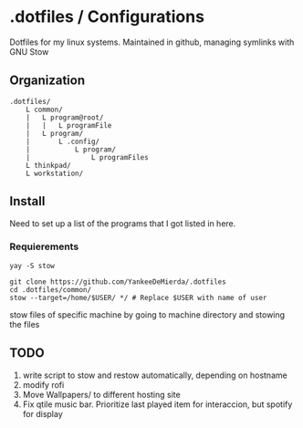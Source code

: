 # .dotfiles / Configurations
Dotfiles for my linux systems.
Maintained in github, managing symlinks with GNU Stow

## Organization
```
.dotfiles/
    L common/
    |   L program@root/
    |   |   L programFile
    |   L program/
    |       L .config/
    |           L program/
    |               L programFiles
    L thinkpad/
    L workstation/
```

## Install

Need to set up a list of the programs that I got listed in here.

### Requierements
```
yay -S stow
```

```
git clone https://github.com/YankeeDeMierda/.dotfiles
cd .dotfiles/common/
stow --target=/home/$USER/ */ # Replace $USER with name of user
```

stow files of specific machine by going to machine directory and stowing the files

## TODO
1. write script to stow and restow automatically, depending on hostname
2. modify rofi
3. Move Wallpapers/ to different hosting site
4. Fix qtile music bar. Prioritize last played item for interaccion, but spotify for display


